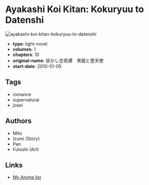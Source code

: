# Ayakashi Koi Kitan: Kokuryuu to Datenshi

![ayakashi-koi-kitan-kokuryuu-to-datenshi](https://cdn.myanimelist.net/images/manga/1/182569.jpg)

-   **type**: light-novel
-   **volumes**: 1
-   **chapters**: 10
-   **original-name**: 妖かし恋奇譚　黒龍と堕天使
-   **start-date**: 2010-01-05

## Tags

-   romance
-   supernatural
-   josei

## Authors

-   Mito
-   Izumi (Story)
-   Pan
-   Futoshi (Art)

## Links

-   [My Anime list](https://myanimelist.net/manga/100823/Ayakashi_Koi_Kitan__Kokuryuu_to_Datenshi)
